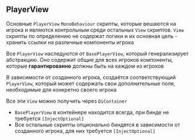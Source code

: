 ﻿## PlayerView

Основные `PlayerView` `MonoBehaviour` скрипты, которые вешаются на игрока и являются контрольным среди 
остальных `View` скриптов. `View` скрипты по определению не содержат логики и их основная цель - хранить
ссылки на различные компоненты игрока

Все `PlayerView` наследуются от `BasePlayerView`, который генерализирует абстракцию. Оно содержит общие 
для всех игроков компоненты, которые **гарантированно** должны быть на каждом из игроков

В зависимости от созданного игрока, создаётся соответствующий `PlayerView`, который может
содержать свои дополнительные поля, необходимые для конкретно своего игрока

Все эти `View` можно получить через `DiContainer`
- `BasePlayerView` в контейнере находится всегда, при бинде не требуется `[InjectOptional]`
- Все остальные скрипты опционально биндятся в зависимости от созданного игрока, для них требуется `[InjectOptional]`
